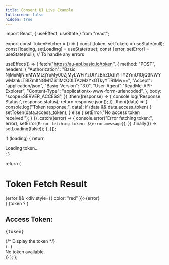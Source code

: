 ```yaml
---
title: Consent UI Live Example
fullscreen: false
hidden: true
---
```

import React, { useEffect, useState } from "react";

export const TokenFetcher = () => {
  const [token, setToken] = useState(null);
  const [loading, setLoading] = useState(true);
  const [error, setError] = useState(null); // To handle any errors

  useEffect(() => {
    fetch("https://au-api.basiq.io/token", {
      method: "POST",
      headers: {
        "Authorization":
          "Basic NjMxMjNmMWMtZjYxMy00ZjMyLWFiYzUtYzBhZDdhYTY2YmU1OjQ3NWYwMzhkLTBlZmItNGM1ZS1iMzQ0LTAzMzYxOTkyYTRlMw==",
        "Accept": "application/json",
        "Basiq-Version": "3.0",
        "User-Agent":"ReadMe-API-Explorer",
        "Content-Type": "application/x-www-form-urlencoded",
      },
      body: "scope=SERVER_ACCESS",
    })
      .then((response) => {
        console.log('Response Status:', response.status);
        return response.json();
      })
      .then((data) => {
        console.log("Token response:", data);
        if (data && data.access_token) {
          setToken(data.access_token);
        } else {
          setError("No access token received.");
        }
      })
      .catch((error) => {
        console.error("Error fetching token:", error);
        setError(`Error fetching token: ${error.message}`);
      })
      .finally(() => setLoading(false));
  }, []);

  if (loading) {
    return <div>Loading token...</div>;
  }

  return (
    <div>
      <h1>Token Fetch Result</h1>
      {error && <div style={{ color: "red" }}>{error}</div>}
      {token ? (
        <div>
          <h2>Access Token:</h2>
          <pre>{token}</pre> {/* Display the token */}
        </div>
      ) : (
        <div>No token available.</div>
      )}
    </div>
  );
};

<br />

<TokenFetcher />